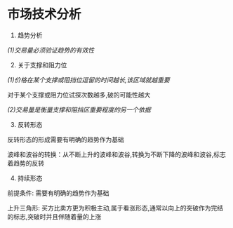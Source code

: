 # 市场技术分析

1. 趋势分析

_(1)交易量必须验证趋势的有效性_

2. 关于支撑和阻力位

_(1)价格在某个支撑或阻挡位逗留的时间越长,该区域就越重要_

对于某个支撑或阻力位试探次数越多,破的可能性越大

_(2)交易量是衡量支撑和阻挡区重要程度的另一个依据_

3. 反转形态

反转形态的形成需要有明确的趋势作为基础

波峰和波谷的转换：从不断上升的波峰和波谷,转换为不断下降的波峰和波谷,标志着趋势的反转

4. 持续形态

前提条件: 需要有明确的趋势作为基础

上升三角形: 买方比卖方更为积极主动,属于看涨形态,通常以向上的突破作为完结的标志,突破时并且伴随着量的上涨
